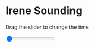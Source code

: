 <h1>Irene Sounding</h1>
<p>Drag the slider to change the time</p>

<div class="slidecontainer">
<input oninput='setImage(this)' class="slider" type="range" min="0" max="7" value="0" step="1" />
<img id='img'/>
</div>

<script>
var img = document.getElementById('img');
var img_array = ['/assets/images/skwt/skd_irn_wrfout_d01_2020-06-20_12:00:00.png',
'/assets/images/skwt/skd_irn_wrfout_d01_2020-06-20_18:00:00.png',
'/assets/images/skwt/skd_irn_wrfout_d01_2020-06-21_00:00:00.png',
'/assets/images/skwt/skd_irn_wrfout_d01_2020-06-21_06:00:00.png',
'/assets/images/skwt/skd_irn_wrfout_d01_2020-06-21_12:00:00.png',
'/assets/images/skwt/skd_irn_wrfout_d01_2020-06-21_18:00:00.png',
'/assets/images/skwt/skd_irn_wrfout_d01_2020-06-22_00:00:00.png',];
function setImage(obj)
{
        var value = obj.value;
        img.src = img_array[value];

}
</script>
